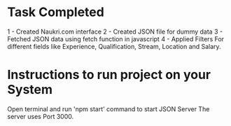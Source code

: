 # Task Completed
1 - Created Naukri.com interface
2 - Created JSON file for dummy data
3 - Fetched JSON data using fetch function in javascript
4 - Applied Filters For different fields like Experience, Qualification, Stream, Location and Salary.



# Instructions to run project on your System

Open terminal and run 'npm start' command to start JSON Server
The server uses Port 3000.
